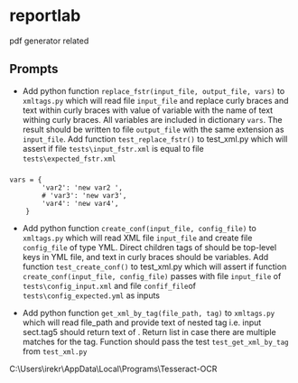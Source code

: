 # reportlab
pdf generator related

## Prompts

- Add python function `replace_fstr(input_file, output_file, vars)` to `xmltags.py` which will read file 
`input_file` and replace curly braces and text within curly braces with value of variable with the name of text withing curly braces. All variables are included in dictionary `vars`. The result should be written to file `output_file` with the same extension as `input_file`. Add function `test_replace_fstr()` to test_xml.py which will assert if file `tests\input_fstr.xml` is equal to file `tests\expected_fstr.xml`
###
```
vars = {
        'var2': 'new var2 ',
        # 'var3': 'new var3',
        'var4': 'new var4',
    }
```
- Add python function `create_conf(input_file, config_file)` to `xmltags.py` which will read XML  file 
`input_file` and create file `config_file` of type YML. Direct children tags of <root> should be top-level keys in YML file, and text in curly braces should be variables. Add function `test_create_conf()` to test_xml.py which will assert if function `create_conf(input_file, config_file)` passes with file `input_file` of  `tests\config_input.xml` and  file `confif_file`of  `tests\config_expected.yml` as inputs

- Add python function `get_xml_by_tag(file_path, tag)` to `xmltags.py` which will read file_path and provide text of nested tag i.e. input sect.tag5 should return text of <sect><tag5>. Return list in case there are multiple matches for the tag. Function should pass the test `test_get_xml_by_tag` from `test_xml.py`

C:\Users\irekr\AppData\Local\Programs\Tesseract-OCR

    